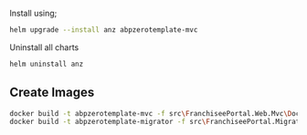 Install using;

```bash
helm upgrade --install anz abpzerotemplate-mvc
```

Uninstall all charts

```bash
helm uninstall anz
```

## Create Images

```bash
docker build -t abpzerotemplate-mvc -f src\FranchiseePortal.Web.Mvc\Dockerfile .
docker build -t abpzerotemplate-migrator -f src\FranchiseePortal.Migrator\Dockerfile .
```
